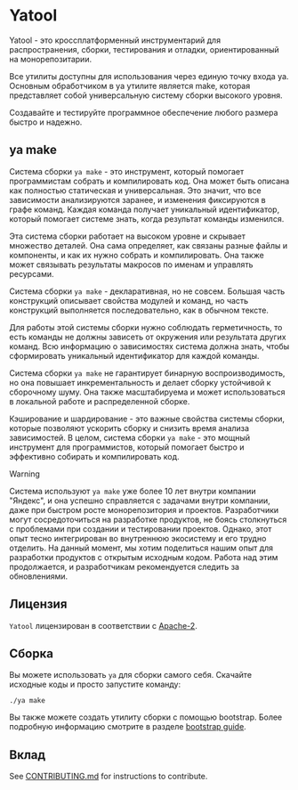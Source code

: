 # Yatool

Yatool - это кроссплатформенный инструментарий для распространения, сборки, тестирования и отладки, ориентированный на монорепозитарии.

Все утилиты доступны для использования через единую точку входа ya. Основным обработчиком в ya утилите является make, которая представляет собой универсальную систему сборки высокого уровня.

Создавайте и тестируйте программное обеспечение любого размера быстро и надежно.

## ya make

Система сборки `ya make` - это инструмент, который помогает программистам собрать и компилировать код. Она может быть описана как полностью статическая и универсальная. Это значит, что все зависимости анализируются заранее, и изменения фиксируются в графе команд. Каждая команда получает уникальный идентификатор, который помогает системе знать, когда результат команды изменился.

Эта система сборки работает на высоком уровне и скрывает множество деталей. Она сама определяет, как связаны разные файлы и компоненты, и как их нужно собрать и компилировать. Она также может связывать результаты макросов по именам и управлять ресурсами.

Система сборки `ya make` - декларативная, но не совсем. Большая часть конструкций описывает свойства модулей и команд, но часть конструкций выполняется последовательно, как в обычном тексте.

Для работы этой системы сборки нужно соблюдать герметичность, то есть команды не должны зависеть от окружения или результата других команд. Всю информацию о зависимостях система должна знать, чтобы сформировать уникальный идентификатор для каждой команды.

Система сборки `ya make` не гарантирует бинарную воспроизводимость, но она повышает инкрементальность и делает сборку устойчивой к сборочному шуму. Она также масштабируема и может использоваться в локальной работе и распределенной сборке.

Кэширование и шардирование - это важные свойства системы сборки, которые позволяют ускорить сборку и снизить время анализа зависимостей. В целом, система сборки `ya make` - это мощный инструмент для программистов, который помогает быстро и эффективно собирать и компилировать код.

> [!WARNING]  
> Система  используют `ya make` уже более 10 лет внутри компании "Яндекс", и она успешно справляется с задачами внутри компании, даже при быстром росте монорепозитория и проектов. Разработчики могут сосредоточиться на разработке  продуктов, не боясь столкнуться с проблемами при создании и тестировании проектов. Однако, этот опыт тесно интегрирован во внутреннюю экосистему и его трудно отделить.
На данный момент, мы хотим поделиться нашим опыт для разработки продуктов с открытым исходным кодом.  Работа над этим продолжается, и разработчикам рекомендуется следить за обновлениями.

## Лицензия
`Yatool` лицензирован в соответствии с [Apache-2](LICENSE).

## Сборка

Вы можете использовать `ya` для сборки самого себя. Скачайте исходные коды и просто запустите команду:

```(bash)
./ya make
```

Вы также можете создать утилиту сборки с помощью bootstrap.
Более подробную информацию смотрите в разделе [bootstrap guide](devtools/ya/bootstrap/README.md).

## Вклад

See [CONTRIBUTING.md](CONTRIBUTING.md) for instructions to contribute.
